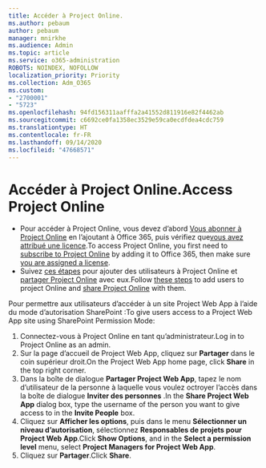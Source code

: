 ```yaml
---
title: Accéder à Project Online.
ms.author: pebaum
author: pebaum
manager: mnirkhe
ms.audience: Admin
ms.topic: article
ms.service: o365-administration
ROBOTS: NOINDEX, NOFOLLOW
localization_priority: Priority
ms.collection: Adm_O365
ms.custom:
- "2700001"
- "5723"
ms.openlocfilehash: 94fd156311aafffa2a41552d811916e82f4462ab
ms.sourcegitcommit: c6692ce0fa1358ec3529e59ca0ecdfdea4cdc759
ms.translationtype: HT
ms.contentlocale: fr-FR
ms.lasthandoff: 09/14/2020
ms.locfileid: "47668571"
---
```

# <a name="access-project-online"></a><span data-ttu-id="813be-102">Accéder à Project Online.</span><span class="sxs-lookup"><span data-stu-id="813be-102">Access Project Online</span></span>

- <span data-ttu-id="813be-103">Pour accéder à Project Online, vous devez d’abord [Vous abonner à Project Online](https://docs.microsoft.com/ProjectOnline/get-started-with-project-online) en l’ajoutant à Office 365, puis vérifiez que[vous avez attribué une licence](https://docs.microsoft.com/ProjectOnline/step-1-sign-up-for-project-online#next-make-sure-you-can-get-in).</span><span class="sxs-lookup"><span data-stu-id="813be-103">To access Project Online, you first need to [subscribe to Project Online](https://docs.microsoft.com/ProjectOnline/get-started-with-project-online) by adding it to Office 365, then make sure [you are assigned a license](https://docs.microsoft.com/ProjectOnline/step-1-sign-up-for-project-online#next-make-sure-you-can-get-in).</span></span>
- <span data-ttu-id="813be-104">Suivez [ces étapes](https://docs.microsoft.com/ProjectOnline/step-2-add-people-to-project-online) pour ajouter des utilisateurs à Project Online et [partager Project Online](https://docs.microsoft.com/ProjectOnline/step-2-add-people-to-project-online#4-finally-share-project-online-with-the-people-you-added) avec eux.</span><span class="sxs-lookup"><span data-stu-id="813be-104">Follow [these steps](https://docs.microsoft.com/ProjectOnline/step-2-add-people-to-project-online) to add users to project Online and [share Project Online](https://docs.microsoft.com/ProjectOnline/step-2-add-people-to-project-online#4-finally-share-project-online-with-the-people-you-added) with them.</span></span>

<span data-ttu-id="813be-105">Pour permettre aux utilisateurs d’accéder à un site Project Web App à l’aide du mode d’autorisation SharePoint :</span><span class="sxs-lookup"><span data-stu-id="813be-105">To give users access to a Project Web App site using SharePoint Permission Mode:</span></span>

1. <span data-ttu-id="813be-106">Connectez-vous à Project Online en tant qu’administrateur.</span><span class="sxs-lookup"><span data-stu-id="813be-106">Log in to Project Online as an admin.</span></span>
2. <span data-ttu-id="813be-107">Sur la page d’accueil de Project Web App, cliquez sur **Partager** dans le coin supérieur droit.</span><span class="sxs-lookup"><span data-stu-id="813be-107">On the Project Web App home page, click **Share** in the top right corner.</span></span>
3. <span data-ttu-id="813be-108">Dans la boîte de dialogue **Partager Project Web App**, tapez le nom d’utilisateur de la personne à laquelle vous voulez octroyer l’accès dans la boîte de dialogue **Inviter des personnes** .</span><span class="sxs-lookup"><span data-stu-id="813be-108">In the **Share Project Web App** dialog box, type the username of the person you want to give access to in the **Invite People** box.</span></span>
4. <span data-ttu-id="813be-109">Cliquez sur **Afficher les options**, puis dans le menu **Sélectionner un niveau d’autorisation**, sélectionnez **Responsables de projets pour Project Web App**.</span><span class="sxs-lookup"><span data-stu-id="813be-109">Click **Show Options**, and in the **Select a permission level** menu, select **Project Managers for Project Web App**.</span></span>
5. <span data-ttu-id="813be-110">Cliquez sur **Partager**.</span><span class="sxs-lookup"><span data-stu-id="813be-110">Click **Share**.</span></span>
